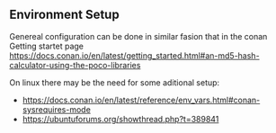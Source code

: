 


## Environment Setup

Genereal configuration can be done in similar fasion that in the conan Getting startet page
https://docs.conan.io/en/latest/getting_started.html#an-md5-hash-calculator-using-the-poco-libraries

On linux there may be the need for some aditional setup:
* https://docs.conan.io/en/latest/reference/env_vars.html#conan-sysrequires-mode
* https://ubuntuforums.org/showthread.php?t=389841
